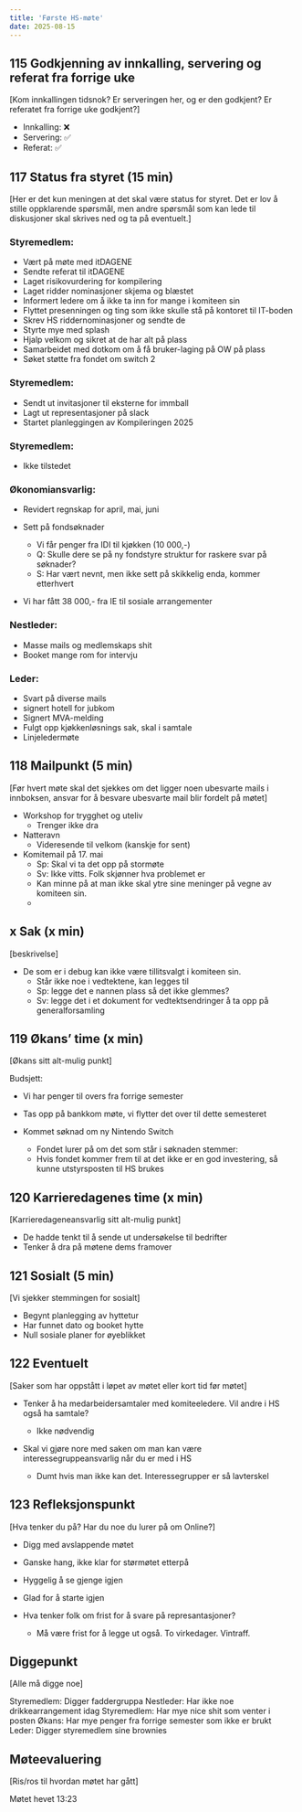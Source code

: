 ```yaml
---
title: 'Første HS-møte'
date: 2025-08-15
---
```



## 115 Godkjenning av innkalling, servering og referat fra forrige uke

[Kom innkallingen tidsnok? Er serveringen her, og er den godkjent? Er referatet fra forrige uke godkjent?]

- Innkalling: ❌
- Servering: ✅
- Referat: ✅


## 117 Status fra styret (15 min)

[Her er det kun meningen at det skal være status for styret. Det er lov å stille oppklarende spørsmål, men andre spørsmål som kan lede til diskusjoner skal skrives ned og ta på eventuelt.]

### Styremedlem:
- Vært på møte med itDAGENE
- Sendte referat til itDAGENE
- Laget risikovurdering for kompilering
- Laget ridder nominasjoner skjema og blæstet
- Informert ledere om å ikke ta inn for mange i komiteen sin
- Flyttet presenningen og ting som ikke skulle stå på kontoret til IT-boden
- Skrev HS riddernominasjoner og sendte de
- Styrte mye med splash
- Hjalp velkom og sikret at de har alt på plass
- Samarbeidet med dotkom om å få bruker-laging på OW på plass
- Søket støtte fra fondet om switch 2


### Styremedlem:
- Sendt ut invitasjoner til eksterne for immball
- Lagt ut representasjoner på slack
- Startet planleggingen av Kompileringen 2025

### Styremedlem:
- Ikke tilstedet

### Økonomiansvarlig:
- Revidert regnskap for april, mai, juni
- Sett på fondsøknader
    - Vi får penger fra IDI til kjøkken (10 000,-)
    - Q: Skulle dere se på ny fondstyre struktur for raskere svar på søknader?
    - S: Har vært nevnt, men ikke sett på skikkelig enda, kommer etterhvert

- Vi har fått 38 000,- fra IE til sosiale arrangementer

### Nestleder:
- Masse mails og medlemskaps shit
- Booket mange rom for intervju


### Leder:
- Svart på diverse mails
- signert hotell for jubkom
- Signert MVA-melding
- Fulgt opp kjøkkenløsnings sak, skal i samtale
- Linjeledermøte


## 118 Mailpunkt (5 min)

[Før hvert møte skal det sjekkes om det ligger noen ubesvarte mails i innboksen, ansvar for å besvare ubesvarte mail blir fordelt på møtet]

- Workshop for trygghet og uteliv
    - Trenger ikke dra
- Natteravn
    - Videresende til velkom (kanskje for sent)
- Komitemail på 17. mai
    - Sp: Skal vi ta det opp på stormøte
    - Sv: Ikke vitts. Folk skjønner hva problemet er
    - Kan minne på at man ikke skal ytre sine meninger på vegne av komiteen sin.
    - 

## x Sak (x min)

[beskrivelse]

- De som er i debug kan ikke være tillitsvalgt i komiteen sin.
    - Står ikke noe i vedtektene, kan legges til
    - Sp: legge det e nannen plass så det ikke glemmes?
    - Sv: legge det i et dokument for vedtektsendringer å ta opp på generalforsamling


## 119 Økans’ time (x min)

[Økans sitt alt-mulig punkt]

Budsjett:
- Vi har penger til overs fra forrige semester
- Tas opp på bankkom møte, vi flytter det over til dette semesteret

- Kommet søknad om ny Nintendo Switch
    - Fondet lurer på om det som står i søknaden stemmer:
    - Hvis fondet kommer frem til at det ikke er en god investering, så kunne utstyrsposten til HS brukes

## 120 Karrieredagenes time (x min)

[Karrieredageneansvarlig sitt alt-mulig punkt]

- De hadde tenkt til å sende ut undersøkelse til bedrifter
- Tenker å dra på møtene dems framover

## 121 Sosialt (5 min)

[Vi sjekker stemmingen for sosialt]

- Begynt planlegging av hyttetur
- Har funnet dato og booket hytte
- Null sosiale planer for øyeblikket


## 122 Eventuelt

[Saker som har oppstått i løpet av møtet eller kort tid før møtet]

- Tenker å ha medarbeidersamtaler med komiteeledere. Vil andre i HS også ha samtale?
    - Ikke nødvendig

- Skal vi gjøre nore med saken om man kan være interessegruppeansvarlig når du er med i HS
    - Dumt hvis man ikke kan det. Interessegrupper er så lavterskel

## 123 Refleksjonspunkt

[Hva tenker du på? Har du noe du lurer på om Online?]

- Digg med avslappende møtet
- Ganske hang, ikke klar for størmøtet etterpå
- Hyggelig å se gjenge igjen
- Glad for å starte igjen

- Hva tenker folk om frist for å svare på represantasjoner?
    - Må være frist for å legge ut også. To virkedager. Vintraff.


## Diggepunkt

[Alle må digge noe]

Styremedlem: Digger faddergruppa
Nestleder: Har ikke noe drikkearrangement idag
Styremedlem: Har mye nice shit som venter i posten
Økans: Har mye penger fra forrige semester som ikke er brukt
Leder: Digger styremedlem sine brownies

## Møteevaluering

[Ris/ros til hvordan møtet har gått]

Møtet hevet 13:23